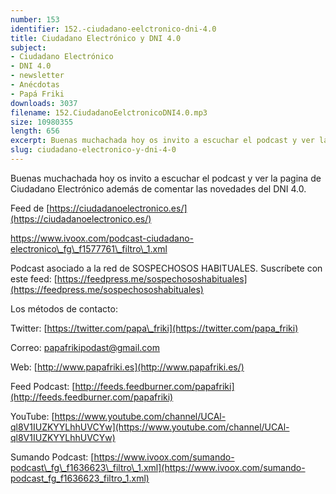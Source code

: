 ```yaml
---
number: 153
identifier: 152.-ciudadano-eelctronico-dni-4.0
title: Ciudadano Electrónico y DNI 4.0
subject:
- Ciudadano Electrónico
- DNI 4.0
- newsletter
- Anécdotas
- Papá Friki
downloads: 3037
filename: 152.CiudadanoEelctronicoDNI4.0.mp3
size: 10980355
length: 656
excerpt: Buenas muchachada hoy os invito a escuchar el podcast y ver la pagina de Ciudadano Electrónico además de comentar las novedades del DNI 4.0
slug: ciudadano-electronico-y-dni-4-0
---
```

Buenas muchachada hoy os invito a escuchar el podcast y ver la pagina de Ciudadano Electrónico además de comentar las novedades del DNI 4.0.

Feed de [https://ciudadanoelectronico.es/](https://ciudadanoelectronico.es/)

[https://www.ivoox.com/podcast-ciudadano-electronico\_fg\_f1577761\_filtro\_1.xml
](https://www.ivoox.com/podcast-ciudadano-electronico_fg_f1577761_filtro_1.xml)

Podcast asociado a la red de SOSPECHOSOS HABITUALES. Suscríbete con este feed: [https://feedpress.me/sospechososhabituales](https://feedpress.me/sospechososhabituales)

Los métodos de contacto:

Twitter: [https://twitter.com/papa\_friki](https://twitter.com/papa_friki)

Correo: [papafrikipodast@gmail.com](https://archive.org/details/papafrikipodast@gmail.com)

Web: [http://www.papafriki.es](http://www.papafriki.es/)

Feed Podcast: [http://feeds.feedburner.com/papafriki](http://feeds.feedburner.com/papafriki)

YouTube: [https://www.youtube.com/channel/UCAl-ql8V1IUZKYYLhhUVCYw](https://www.youtube.com/channel/UCAl-ql8V1IUZKYYLhhUVCYw)

Sumando Podcast: [https://www.ivoox.com/sumando-podcast\_fg\_f1636623\_filtro\_1.xml](https://www.ivoox.com/sumando-podcast_fg_f1636623_filtro_1.xml)